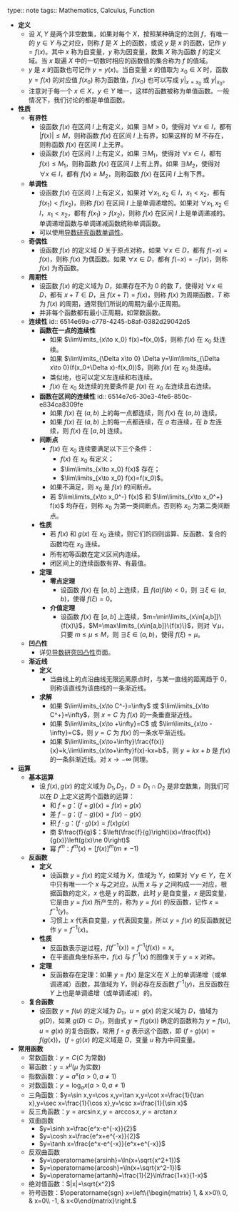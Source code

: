 type:: note
tags:: Mathematics, Calculus, Function

- **定义**
	- 设 $X,Y$ 是两个非空数集，如果对每个 $X$，按照某种确定的法则 $f$，有唯一的 $y \in Y$ 与之对应，则称 $f$ 是 $X$ 上的函数，或说 $y$ 是 $x$ 的函数，记作 $y=f(x)$。其中 $x$ 称为自变量，$y$ 称为因变量，数集 $X$ 称为函数 $f$ 的定义域。当 $x$ 取遍 $X$ 中的一切数时相应的函数值的集合称为 $f$ 的值域。
	- $y$ 是 $x$ 的函数也可记作 $y=y(x)$。当自变量 $x$ 的值取为 $x_0 \in X$ 时，函数 $y=f(x)$ 的对应值 $f(x_0)$ 称为函数值，$f(x_0)$ 也可以写成 $y|_{x=x_0}$ 或 $y|_{x_0}$。
	- 注意对于每一个 $x \in X$，$y \in Y$ 唯一，这样的函数被称为单值函数。一般情况下，我们讨论的都是单值函数。
- **性质**
	- **有界性**
		- 设函数 $f(x)$ 在区间 $I$ 上有定义，如果 $\exists M>0$，使得对 $\forall x\in I$，都有 $|f(x)|\le M$，则称函数 $f(x)$ 在区间 $I$ 上有界，如果这样的 $M$ 不存在，则称函数 $f(x)$ 在区间 $I$ 上无界。
		- 设函数 $f(x)$ 在区间 $I$ 上有定义，如果 $\exists M_1$，使得对 $\forall x\in I$，都有 $f(x)\le M_1$，则称函数 $f(x)$ 在区间 $I$ 上有上界。如果 $\exists M_2$，使得对 $\forall x\in I$，都有 $f(x)\ge M_2$，则称函数 $f(x)$ 在区间 $I$ 上有下界。
	- **单调性**
		- 设函数 $f(x)$ 在区间 $I$ 上有定义，如果对 $\forall x_1,x_2 \in I$，$x_1< x_2$，都有 $f(x_1)<f(x_2)$，则称 $f(x)$ 在区间 $I$ 上是单调递增的。如果对 $\forall x_1,x_2 \in I$，$x_1< x_2$，都有 $f(x_1)>f(x_2)$，则称 $f(x)$ 在区间 $I$ 上是单调递减的。单调递增函数与单调递减函数统称单调函数。
		- 可以使用[导数研究函数单调性](((6540f856-caed-4e02-b65f-1a40829e1c74)))。
	- **奇偶性**
		- 设函数 $f(x)$ 的定义域 $D$ 关于原点对称，如果 $\forall x \in D$，都有 $f(-x)=f(x)$，则称 $f(x)$ 为偶函数。如果 $\forall x \in D$，都有 $f(-x)=-f(x)$，则称 $f(x)$ 为奇函数。
	- **周期性**
		- 设函数 $f(x)$ 的定义域为 $D$，如果存在不为 $0$ 的数 $T$，使得对 $\forall x\in D$，都有 $x+T\in D$，且 $f(x+T)=f(x)$，则称 $f(x)$ 为周期函数，$T$ 称为 $f(x)$ 的周期，通常我们所说的周期为最小正周期。
		- 并非每个函数都有最小正周期，如常数函数。
	- **连续性**
	  id:: 6514e69a-c778-4245-b8af-0382d29042d5
		- **函数在一点的连续性**
			- 如果 $\lim\limits_{x\to x_0} f(x)=f(x_0)$，则称 $f(x)$ 在 $x_0$ 处连续。
			- 如果 $\lim\limits_{\Delta x\to 0} \Delta y=\lim\limits_{\Delta x\to 0}(f(x_0+\Delta x)-f(x_0))$，则称 $f(x)$ 在 $x_0$ 处连续。
			- 类似地，也可以定义左连续和右连续。
			- $f(x)$ 在 $x_0$ 处连续的充要条件是 $f(x)$ 在 $x_0$ 左连续且右连续。
		- **函数在区间的连续性**
		  id:: 6514e7c6-30e3-4fe6-850c-e834ca8309fe
			- 如果 $f(x)$ 在 $(a,b)$ 上的每一点都连续，则 $f(x)$ 在 $(a,b)$ 连续。
			- 如果 $f(x)$ 在 $(a,b)$ 上的每一点都连续，在 $a$ 右连续，在 $b$ 左连续，则 $f(x)$ 在 $[a,b]$ 连续。
		- **间断点**
			- $f(x)$ 在 $x_0$ 连续要满足以下三个条件：
				- $f(x)$ 在 $x_0$ 有定义；
				- $\lim\limits_{x\to x_0} f(x)$ 存在；
				- $\lim\limits_{x\to x_0} f(x)=f(x_0)$。
			- 如果不满足，则 $x_0$ 是 $f(x)$ 的间断点。
			- 若 $\lim\limits_{x\to x_0^-} f(x)$ 和 $\lim\limits_{x\to x_0^+} f(x)$ 均存在，则称 $x_0$ 为第一类间断点。否则称 $x_0$ 为第二类间断点。
		- **性质**
			- 若 $f(x)$ 和 $g(x)$ 在 $x_0$ 连续，则它们的四则运算、反函数、复合的函数均在 $x_0$ 连续。
			- 所有初等函数在定义区间内连续。
			- 闭区间上的连续函数有界、有最值。
		- **定理**
			- **零点定理**
				- 设函数 $f(x)$ 在 $[a,b]$ 上连续，且 $f(a)f(b)<0$，则 $\exists\xi\in(a,b)$，使得 $f(\xi)=0$。
			- **介值定理**
				- 设函数 $f(x)$ 在 $[a,b]$ 上连续，$m=\min\limits_{x\in[a,b]}\{f(x)\}$，$M=\max\limits_{x\in[a,b]}\{f(x)\}$，则对 $\forall \mu$，只要 $m\le\mu\le M$，则 $\exists\xi\in(a,b)$，使得 $f(\xi)=\mu$。
	- **凹凸性**
		- 详见[导数研究凹凸性](((6542eebb-2ceb-46d6-a8d7-3b1408ff6a44)))页面。
	- **渐近线**
		- **定义**
			- 当曲线上的点沿曲线无限远离原点时，与某一直线的距离趋于 $0$，则称该直线为该曲线的一条渐近线。
		- **求解**
			- 如果 $\lim\limits_{x\to C^-}=\infty$ 或 $\lim\limits_{x\to C^+}=\infty$，则 $x=C$ 为 $f(x)$ 的一条垂直渐近线。
			- 如果 $\lim\limits_{x\to +\infty}=C$ 或 $\lim\limits_{x\to -\infty}=C$，则 $y=C$ 为 $f(x)$ 的一条水平渐近线。
			- 如果 $\lim\limits_{x\to+\infty}\frac{f(x)}{x}=k,\lim\limits_{x\to+\infty}f(x)-kx=b$，则 $y=kx+b$ 是 $f(x)$ 的一条斜渐近线。对 $x\to-\infty$ 同理。
- **运算**
	- **基本运算**
		- 设 $f(x),g(x)$ 的定义域为 $D_1,D_2$，$D=D_1\cap D_2$ 是非空数集，则我们可以在 $D$ 上定义这两个函数的运算：
			- 和 $f+g$：$(f+g)(x)=f(x)+g(x)$
			- 差 $f-g$：$(f-g)(x)=f(x)-g(x)$
			- 积 $f\cdot g$：$(f\cdot g)(x)=f(x)g(x)$
			- 商 $\frac{f}{g}$：$\left(\frac{f}{g}\right)(x)=\frac{f(x)}{g(x)}\left(g(x)\ne 0\right)$
			- 幂 $f^m$：$f^m(x)=[f(x)]^m \left(m\ne -1\right)$
	- **反函数**
		- **定义**
			- 设函数 $y=f(x)$ 的定义域为 $X$，值域为 $Y$，如果对 $\forall y\in Y$，在 $X$ 中只有唯一一个 $x$ 与之对应，从而 $x$ 与 $y$ 之间构成一一对应，根据函数的定义，$x$ 也是 $y$ 的函数，此时 $y$ 是自变量，$x$ 是因变量，它是由 $y=f(x)$ 所产生的，称为 $y=f(x)$ 的反函数，记作 $x=f^{-1}(y)$。
			- 习惯上 $x$ 代表自变量，$y$ 代表因变量，所以 $y=f(x)$ 的反函数就记作 $y=f^{-1}(x)$。
		- **性质**
			- 反函数表示逆过程，$f(f^{-1}(x))=f^{-1}(f(x))=x$。
			- 在平面直角坐标系中，$f(x)$ 与 $f^{-1}(x)$ 的图像关于 $y=x$ 对称。
		- **定理**
			- 反函数存在定理：如果 $y=f(x)$ 是定义在 $X$ 上的单调递增（或单调递减）函数，其值域为 $Y$，则必存在反函数 $f^{-1}(y)$，且反函数在 $Y$ 上也是单调递增（或单调递减）的。
	- **复合函数**
		- 设函数 $y=f(u)$ 的定义域为 $D_1$，$u=g(x)$ 的定义域为 $D$，值域为 $g(D)$，如果 $g(D)\subset D_1$，则由式 $y=f(g(x))$ 确定的函数称为 $y=f(u),u=g(x)$ 的复合函数，常用 $f\circ g$ 表示这个函数，即 $(f\circ g)(x)=f(g(x))$，$(f\circ g)(x)$ 的定义域是 $D$，变量 $u$ 称为中间变量。
- **常用函数**
	- 常数函数：$y=C(C$ 为常数$)$
	- 幂函数：$y=x^{\mu}(\mu$ 为实数$)$
	- 指数函数：$y=a^x(a>0,a\ne 1)$
	- 对数函数：$y=\log_a x(a>0,a\ne 1)$
	- 三角函数：$y=\sin x,y=\cos x,y=\tan x,y=\cot x=\frac{1}{\tan x},y=\sec x=\frac{1}{\cos x},y=\csc x=\frac{1}{\sin x}$
	- 反三角函数：$y=\arcsin x,y=\arccos x,y=\arctan x$
	- 双曲函数
		- $y=\sinh x=\frac{e^x-e^{-x}}{2}$
		- $y=\cosh x=\frac{e^x+e^{-x}}{2}$
		- $y=\tanh x=\frac{e^x-e^{-x}}{e^x+e^{-x}}$
	- 反双曲函数
		- $y=\operatorname{arsinh}=\ln(x+\sqrt{x^2+1})$
		- $y=\operatorname{arcosh}=\ln(x+\sqrt{x^2-1})$
		- $y=\operatorname{artanh}=\frac{1}{2}\ln\frac{1+x}{1-x}$
	- 绝对值函数：$|x|=\sqrt{x^2}$
	- 符号函数：$\operatorname{sgn} x=\left\{\begin{matrix} 1, & x>0\\ 0, & x=0\\ -1, & x<0\end{matrix}\right.$